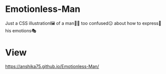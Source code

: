 # Emotionless-Man
Just a CSS illustration🖼️ of a man👨‍🦰 too confused😑 about how to express💫 his emotions🎭

# View
https://anshika75.github.io/Emotionless-Man/
